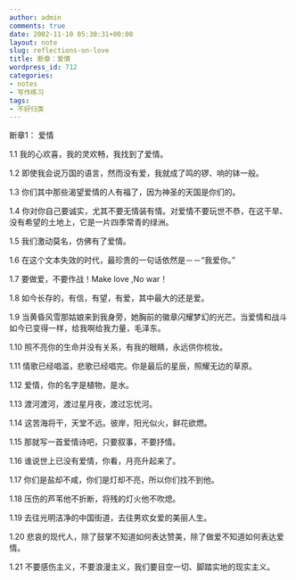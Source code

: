 ```yaml
---
author: admin
comments: true
date: 2002-11-10 05:30:31+00:00
layout: note
slug: reflections-on-love
title: 断章：爱情
wordpress_id: 712
categories:
- notes
- 写作练习
tags:
- 不好归类
---
```


断章1： 爱情

1.1 我的心欢喜，我的灵欢畅，我找到了爱情。

1.2 即使我会说万国的语言，然而没有爱，我就成了鸣的锣、响的钵一般。

1.3 你们其中那些渴望爱情的人有福了，因为神圣的天国是你们的。

1.4 你对你自己要诚实，尤其不要无情装有情。对爱情不要玩世不恭，在这干旱、没有希望的土地上，它是一片四季常青的绿洲。

1.5 我们激动莫名，仿佛有了爱情。

1.6 在这个文本失效的时代，最珍贵的一句话依然是－－“我爱你。”

1.7 要做爱，不要作战！Make love ,No war！

1.8 如今长存的，有信，有望，有爱，其中最大的还是爱。

1.9 当黄昏风雪那姑娘来到我身旁，她胸前的徽章闪耀梦幻的光芒。当爱情和战斗如今已变得一样，给我啊给我力量，毛泽东。

1.10 照不亮你的生命并没有关系，有我的眼睛，永远供你梳妆。

1.11 情歌已经唱滥，悲歌已经唱完。你是最后的星辰，照耀无边的草原。

1.12 爱情，你的名字是植物，是水。

1.13 渡河渡河，渡过星月夜，渡过忘忧河。

1.14 这苦海将干，天堂不远。彼岸，阳光似火，鲜花欲燃。

1.15 那就写一首爱情诗吧，只要叙事，不要抒情。

1.16 谁说世上已没有爱情，你看，月亮升起来了。

1.17 你们是盐却不咸，你们是灯却不亮，所以你们找不到他。

1.18 压伤的芦苇他不折断，将残的灯火他不吹熄。

1.19 去往光明洁净的中国街道，去往男欢女爱的美丽人生。

1.20 悲哀的现代人，除了鼓掌不知道如何表达赞美，除了做爱不知道如何表达爱情。

1.21 不要感伤主义，不要浪漫主义，我们要目空一切、脚踏实地的现实主义。
